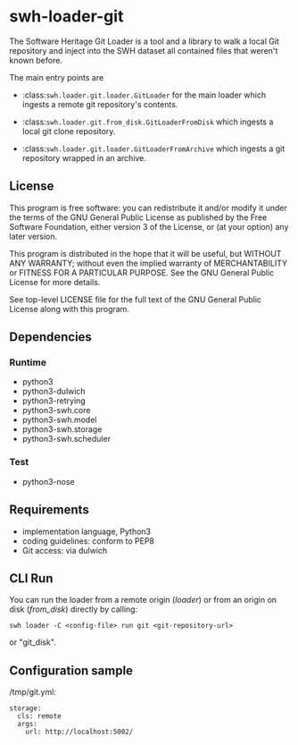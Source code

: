 swh-loader-git
==============

The Software Heritage Git Loader is a tool and a library to walk a local
Git repository and inject into the SWH dataset all contained files that
weren't known before.

The main entry points are

- :class:`swh.loader.git.loader.GitLoader` for the main loader which ingests a remote git
  repository's contents.

- :class:`swh.loader.git.from_disk.GitLoaderFromDisk` which ingests a local git clone
  repository.

- :class:`swh.loader.git.loader.GitLoaderFromArchive` which ingests a git repository
  wrapped in an archive.


License
-------

This program is free software: you can redistribute it and/or modify it
under the terms of the GNU General Public License as published by the
Free Software Foundation, either version 3 of the License, or (at your
option) any later version.

This program is distributed in the hope that it will be useful, but
WITHOUT ANY WARRANTY; without even the implied warranty of
MERCHANTABILITY or FITNESS FOR A PARTICULAR PURPOSE. See the GNU General
Public License for more details.

See top-level LICENSE file for the full text of the GNU General Public
License along with this program.

Dependencies
------------

### Runtime

-   python3
-   python3-dulwich
-   python3-retrying
-   python3-swh.core
-   python3-swh.model
-   python3-swh.storage
-   python3-swh.scheduler

### Test

-   python3-nose

Requirements
------------

-   implementation language, Python3
-   coding guidelines: conform to PEP8
-   Git access: via dulwich

CLI Run
----------

You can run the loader from a remote origin (*loader*) or from an origin on disk
(*from_disk*) directly by calling:

```
swh loader -C <config-file> run git <git-repository-url>
```

or "git_disk".

## Configuration sample

/tmp/git.yml:
```
storage:
  cls: remote
  args:
    url: http://localhost:5002/
```
